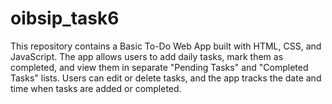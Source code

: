 # oibsip_task6
This repository contains a Basic To-Do Web App built with HTML, CSS, and JavaScript. The app allows users to add daily tasks, mark them as completed, and view them in separate "Pending Tasks" and "Completed Tasks" lists. Users can edit or delete tasks, and the app tracks the date and time when tasks are added or completed.
